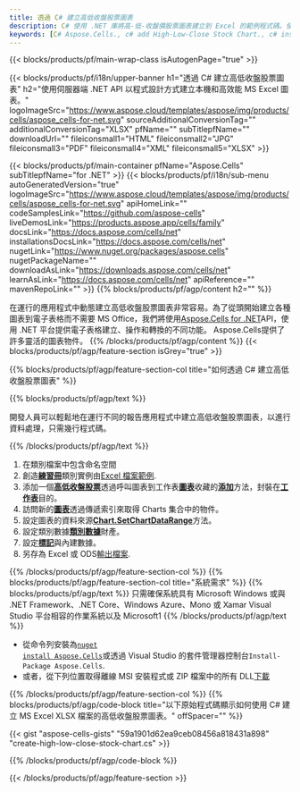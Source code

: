 ```yaml
---
title: 透過 C# 建立高低收盤股票圖表
description: C# 使用 .NET 庫將高-低-收盤價股票圖表建立到 Excel 的範例程式碼。使用此代碼在 VB.NET、Asp.NET 或任何基於 .NET 的應用程式中建立 MS Excel 的高低收盤股票圖表。
keywords: [C# Aspose.Cells., c# add High-Low-Close Stock Chart., c# insert High-Low-Close Stock Chart., c# create High-Low-Close Stock Chart]
---
```

{{< blocks/products/pf/main-wrap-class isAutogenPage="true" >}}

{{< blocks/products/pf/i18n/upper-banner h1="透過 C# 建立高低收盤股票圖表" h2="使用伺服器端 .NET API 以程式設計方式建立本機和高效能 MS Excel 圖表。" logoImageSrc="https://www.aspose.cloud/templates/aspose/img/products/cells/aspose_cells-for-net.svg" sourceAdditionalConversionTag="" additionalConversionTag="XLSX" pfName="" subTitlepfName="" downloadUrl="" fileiconsmall1="HTML" fileiconsmall2="JPG" fileiconsmall3="PDF" fileiconsmall4="XML" fileiconsmall5="XLSX" >}}

{{< blocks/products/pf/main-container pfName="Aspose.Cells" subTitlepfName="for .NET" >}}
{{< blocks/products/pf/i18n/sub-menu autoGeneratedVersion="true" logoImageSrc="https://www.aspose.cloud/templates/aspose/img/products/cells/aspose_cells-for-net.svg" apiHomeLink="" codeSamplesLink="https://github.com/aspose-cells" liveDemosLink="https://products.aspose.app/cells/family" docsLink="https://docs.aspose.com/cells/net" installationsDocsLink="https://docs.aspose.com/cells/net" nugetLink="https://www.nuget.org/packages/aspose.cells" nugetPackageName="" downloadAsLink="https://downloads.aspose.com/cells/net" learnAsLink="https://docs.aspose.com/cells/net" apiReference="" mavenRepoLink="" >}}
{{% blocks/products/pf/agp/content h2="" %}}

在運行的應用程式中動態建立高低收盤股票圖表非常容易。為了從頭開始建立各種圖表到電子表格而不需要 MS Office，我們將使用[Aspose.Cells for .NET](https://products.aspose.com/cells/net)API，使用 .NET 平台提供電子表格建立、操作和轉換的不同功能。 Aspose.Cells提供了許多靈活的圖表物件。
{{% /blocks/products/pf/agp/content %}}
{{< blocks/products/pf/agp/feature-section isGrey="true" >}}

{{% blocks/products/pf/agp/feature-section-col title="如何透過 C# 建立高低收盤股票圖表" %}}

{{% blocks/products/pf/agp/text %}}

開發人員可以輕鬆地在運行不同的報告應用程式中建立高低收盤股票圖表，以進行資料處理，只需幾行程式碼。

{{% /blocks/products/pf/agp/text %}}

1. 在類別檔案中包含命名空間
1. 創造[**練習冊**](https://reference.aspose.com/cells/net/aspose.cells/workbook)類別實例由[Excel 檔案範例](High-Low-Close.xlsx).
1. 添加一個[**高低收盤股票**](https://reference.aspose.com/cells/net/aspose.cells.charts/charttype)透過呼叫圖表到工作表[**圖表**](https://reference.aspose.com/cells/net/aspose.cells.charts/chartcollection)收藏的[**添加**](https://reference.aspose.com/cells/net/aspose.cells.charts/chartcollection/methods/add)方法，封裝在[**工作表**](https://reference.aspose.com/cells/net/aspose.cells/worksheet)目的。
1. 訪問新的[**圖表**](https://reference.aspose.com/cells/net/aspose.cells.charts/chart)透過傳遞索引來取得 Charts 集合中的物件。
1. 設定圖表的資料來源[**Chart.SetChartDataRange**](https://reference.aspose.com/cells/net/aspose.cells.charts/chart/methods/setchartdatarange)方法。
1. 設定類別數據[**類別數據**](https://reference.aspose.com/cells/net/aspose.cells.charts/seriescollection/categorydata/)財產。
1. 設定[**標記**](https://reference.aspose.com/cells/net/aspose.cells.charts/series/marker/)與內建數據。
1. 另存為 Excel 或 ODS[輸出檔案](out.xlsx).

{{% /blocks/products/pf/agp/feature-section-col %}}
{{% blocks/products/pf/agp/feature-section-col title="系統需求" %}}
{{% blocks/products/pf/agp/text %}}
只需確保系統具有 Microsoft Windows 或與 .NET Framework、.NET Core、Windows Azure、Mono 或 Xamar Visual Studio 平台相容的作業系統以及 Microsoft1
{{% /blocks/products/pf/agp/text %}}
- 從命令列安裝為<code><a href="https://downloads.aspose.com/cells/net">nuget install Aspose.Cells</a></code>或透過 Visual Studio 的套件管理器控制台<code>Install-Package Aspose.Cells</code>.
- 或者，從下列位置取得離線 MSI 安裝程式或 ZIP 檔案中的所有 DLL<a href="https://downloads.aspose.com/cells/net">下載</a>

{{% /blocks/products/pf/agp/feature-section-col %}}
{{% blocks/products/pf/agp/code-block title="以下原始程式碼顯示如何使用 C# 建立 MS Excel XLSX 檔案的高低收盤股票圖表。" offSpacer="" %}}

{{< gist "aspose-cells-gists" "59a1901d62ea9ceb08456a818431a898" "create-high-low-close-stock-chart.cs" >}}

{{% /blocks/products/pf/agp/code-block %}}

{{< /blocks/products/pf/agp/feature-section >}}

<!-- aboutfile Starts -->
